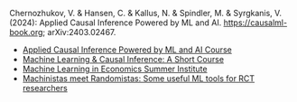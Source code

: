 Chernozhukov, V. & Hansen, C. & Kallus, N. & Spindler, M. & Syrgkanis, V. (2024): Applied Causal Inference Powered by ML and AI. <https://causalml-book.org>; arXiv:2403.02467. 
- [Applied Causal Inference Powered by ML and AI Course](https://stanford-msande228.github.io/winter23/calendar)
- [Machine Learning & Causal Inference: A Short Course](https://www.gsb.stanford.edu/faculty-research/labs-initiatives/sil/research/methods/ai-machine-learning/short-course)
- [Machine Learning in Economics Summer Institute](https://www.youtube.com/playlist?list=PLjzPdttd_sxFEwgDWR0jspg7CTV5mBxzl)
- [Machinistas meet Randomistas: Some useful ML tools for RCT researchers](https://www.nber.org/lecture/2018-masters-lecture-esther-duflo-meet-randomistas-useful-ml-tools-empirical-researchers)
